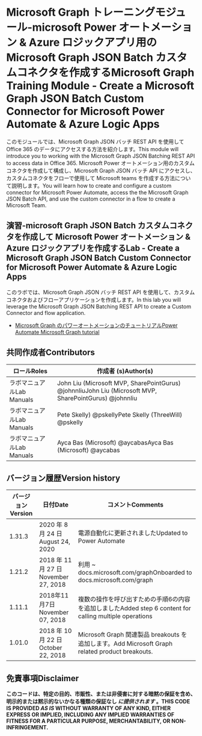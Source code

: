 # <a name="microsoft-graph-training-module---create-a-microsoft-graph-json-batch-custom-connector-for-microsoft-power-automate--azure-logic-apps"></a><span data-ttu-id="8d2e1-101">Microsoft Graph トレーニングモジュール-microsoft Power オートメーション & Azure ロジックアプリ用の Microsoft Graph JSON Batch カスタムコネクタを作成する</span><span class="sxs-lookup"><span data-stu-id="8d2e1-101">Microsoft Graph Training Module - Create a Microsoft Graph JSON Batch Custom Connector for Microsoft Power Automate & Azure Logic Apps</span></span>

<span data-ttu-id="8d2e1-102">このモジュールでは、Microsoft Graph JSON バッチ REST API を使用して Office 365 のデータにアクセスする方法を紹介します。</span><span class="sxs-lookup"><span data-stu-id="8d2e1-102">This module will introduce you to working with the Microsoft Graph JSON Batching REST API to access data in Office 365.</span></span> <span data-ttu-id="8d2e1-103">Microsoft Power オートメーション用のカスタムコネクタを作成して構成し、Microsoft Graph JSON バッチ API にアクセスし、カスタムコネクタをフローで使用して Microsoft teams を作成する方法について説明します。</span><span class="sxs-lookup"><span data-stu-id="8d2e1-103">You will learn how to create and configure a custom connector for Microsoft Power Automate, access the the Microsoft Graph JSON Batch API, and use the custom connector in a flow to create a Microsoft Team.</span></span>

## <a name="lab---create-a-microsoft-graph-json-batch-custom-connector-for-microsoft-power-automate--azure-logic-apps"></a><span data-ttu-id="8d2e1-104">演習-microsoft Graph JSON Batch カスタムコネクタを作成して Microsoft Power オートメーション & Azure ロジックアプリを作成する</span><span class="sxs-lookup"><span data-stu-id="8d2e1-104">Lab - Create a Microsoft Graph JSON Batch Custom Connector for Microsoft Power Automate & Azure Logic Apps</span></span>

<span data-ttu-id="8d2e1-105">このラボでは、Microsoft Graph JSON バッチ REST API を使用して、カスタムコネクタおよびフローアプリケーションを作成します。</span><span class="sxs-lookup"><span data-stu-id="8d2e1-105">In this lab you will leverage the Microsoft Graph JSON Batching REST API to create a Custom Connector and flow application.</span></span>

- [<span data-ttu-id="8d2e1-106">Microsoft Graph のパワーオートメーションのチュートリアル</span><span class="sxs-lookup"><span data-stu-id="8d2e1-106">Power Automate Microsoft Graph tutorial</span></span>](https://docs.microsoft.com/graph/tutorials/powerautomate)

## <a name="contributors"></a><span data-ttu-id="8d2e1-107">共同作成者</span><span class="sxs-lookup"><span data-stu-id="8d2e1-107">Contributors</span></span>

| <span data-ttu-id="8d2e1-108">ロール</span><span class="sxs-lookup"><span data-stu-id="8d2e1-108">Roles</span></span>       | <span data-ttu-id="8d2e1-109">作成者 (s)</span><span class="sxs-lookup"><span data-stu-id="8d2e1-109">Author(s)</span></span>                                            |
|-------------|------------------------------------------------------|
| <span data-ttu-id="8d2e1-110">ラボマニュアル</span><span class="sxs-lookup"><span data-stu-id="8d2e1-110">Lab Manuals</span></span> | <span data-ttu-id="8d2e1-111">John Liu (Microsoft MVP, SharePointGurus) @johnnliu</span><span class="sxs-lookup"><span data-stu-id="8d2e1-111">John Liu (Microsoft MVP, SharePointGurus) @johnnliu</span></span>  |
| <span data-ttu-id="8d2e1-112">ラボマニュアル</span><span class="sxs-lookup"><span data-stu-id="8d2e1-112">Lab Manuals</span></span> | <span data-ttu-id="8d2e1-113">Pete Skelly) @pskelly</span><span class="sxs-lookup"><span data-stu-id="8d2e1-113">Pete Skelly (ThreeWill) @pskelly</span></span>                     |
| <span data-ttu-id="8d2e1-114">ラボマニュアル</span><span class="sxs-lookup"><span data-stu-id="8d2e1-114">Lab Manuals</span></span> | <span data-ttu-id="8d2e1-115">Ayca Bas (Microsoft) @aycabas</span><span class="sxs-lookup"><span data-stu-id="8d2e1-115">Ayca Bas (Microsoft) @aycabas</span></span>                        |

## <a name="version-history"></a><span data-ttu-id="8d2e1-116">バージョン履歴</span><span class="sxs-lookup"><span data-stu-id="8d2e1-116">Version history</span></span>

| <span data-ttu-id="8d2e1-117">バージョン</span><span class="sxs-lookup"><span data-stu-id="8d2e1-117">Version</span></span> | <span data-ttu-id="8d2e1-118">日付</span><span class="sxs-lookup"><span data-stu-id="8d2e1-118">Date</span></span>              | <span data-ttu-id="8d2e1-119">コメント</span><span class="sxs-lookup"><span data-stu-id="8d2e1-119">Comments</span></span>                                             |
|---------|-------------------|------------------------------------------------------|
| <span data-ttu-id="8d2e1-120">1.3</span><span class="sxs-lookup"><span data-stu-id="8d2e1-120">1.3</span></span>     | <span data-ttu-id="8d2e1-121">2020 年 8 月 24 日</span><span class="sxs-lookup"><span data-stu-id="8d2e1-121">August 24, 2020</span></span>   | <span data-ttu-id="8d2e1-122">電源自動化に更新されました</span><span class="sxs-lookup"><span data-stu-id="8d2e1-122">Updated to Power Automate</span></span>                            |
| <span data-ttu-id="8d2e1-123">1.2</span><span class="sxs-lookup"><span data-stu-id="8d2e1-123">1.2</span></span>     | <span data-ttu-id="8d2e1-124">2018 年 11 月 27 日</span><span class="sxs-lookup"><span data-stu-id="8d2e1-124">November 27, 2018</span></span> | <span data-ttu-id="8d2e1-125">利用 ~ docs.microsoft.com/graph</span><span class="sxs-lookup"><span data-stu-id="8d2e1-125">Onboarded to docs.microsoft.com/graph</span></span>                |
| <span data-ttu-id="8d2e1-126">1.1</span><span class="sxs-lookup"><span data-stu-id="8d2e1-126">1.1</span></span>     | <span data-ttu-id="8d2e1-127">2018年11月7日</span><span class="sxs-lookup"><span data-stu-id="8d2e1-127">November 07, 2018</span></span> | <span data-ttu-id="8d2e1-128">複数の操作を呼び出すための手順6の内容を追加しました</span><span class="sxs-lookup"><span data-stu-id="8d2e1-128">Added step 6 content for calling multiple operations</span></span> |
| <span data-ttu-id="8d2e1-129">1.0</span><span class="sxs-lookup"><span data-stu-id="8d2e1-129">1.0</span></span>     | <span data-ttu-id="8d2e1-130">2018 年 10 月 22 日</span><span class="sxs-lookup"><span data-stu-id="8d2e1-130">October 22, 2018</span></span>  | <span data-ttu-id="8d2e1-131">Microsoft Graph 関連製品 breakouts を追加します。</span><span class="sxs-lookup"><span data-stu-id="8d2e1-131">Add Microsoft Graph related product breakouts.</span></span>       |

## <a name="disclaimer"></a><span data-ttu-id="8d2e1-132">免責事項</span><span class="sxs-lookup"><span data-stu-id="8d2e1-132">Disclaimer</span></span>

<span data-ttu-id="8d2e1-133">**このコードは、特定の目的、市販性、または非侵害に対する暗黙の保証を含め、明示的または黙示的ないかなる種類の保証なし *に提供されます* 。**</span><span class="sxs-lookup"><span data-stu-id="8d2e1-133">**THIS CODE IS PROVIDED *AS IS* WITHOUT WARRANTY OF ANY KIND, EITHER EXPRESS OR IMPLIED, INCLUDING ANY IMPLIED WARRANTIES OF FITNESS FOR A PARTICULAR PURPOSE, MERCHANTABILITY, OR NON-INFRINGEMENT.**</span></span>
